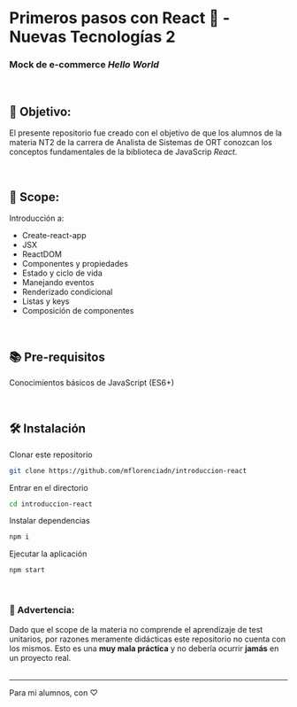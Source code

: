 # Primeros pasos con React 🚀 - Nuevas Tecnologías 2

### Mock de e-commerce _Hello World_

<br/>

## 🎯 Objetivo:

El presente repositorio fue creado con el objetivo de que los alumnos de la materia NT2 de la carrera de Analista de Sistemas de ORT conozcan los conceptos fundamentales de la biblioteca de JavaScrip _React_.

<br/>

## 🧠 Scope:

Introducción a:

- Create-react-app
- JSX
- ReactDOM
- Componentes y propiedades
- Estado y ciclo de vida
- Manejando eventos
- Renderizado condicional
- Listas y keys
- Composición de componentes

<br/>

## 📚 Pre-requisitos

Conocimientos básicos de JavaScript (ES6+)

<br/>

## 🛠️ Instalación

Clonar este repositorio
```bash
git clone https://github.com/mflorenciadn/introduccion-react
```
Entrar en el directorio
```bash
cd introduccion-react
```
Instalar dependencias
```bash
npm i
```
Ejecutar la aplicación
```bash
npm start
```

<br/>

### 🚩 Advertencia:
Dado que el scope de la materia no comprende el aprendizaje de test unitarios, por razones meramente didácticas este repositorio no cuenta con los mismos. Esto es una **muy mala práctica** y no debería ocurrir **jamás** en un proyecto real.
<br/>
<br/>


---

Para mi alumnos, con ♡
